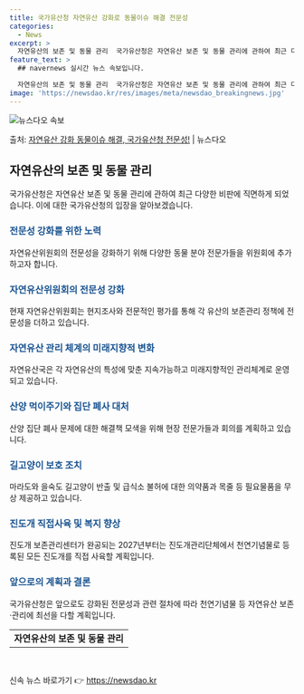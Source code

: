 ```yaml
---
title: 국가유산청 자연유산 강화로 동물이슈 해결 전문성
categories:
  - News
excerpt: >
  자연유산의 보존 및 동물 관리  국가유산청은 자연유산 보존 및 동물 관리에 관하여 최근 다양한 비판에 직면하…
feature_text: >
  ## navernews 실시간 뉴스 속보입니다.

  자연유산의 보존 및 동물 관리  국가유산청은 자연유산 보존 및 동물 관리에 관하여 최근 다양한 비판에 직면하…
image: 'https://newsdao.kr/res/images/meta/newsdao_breakingnews.jpg'
---
```


![뉴스다오 속보](https://newsdao.kr/res/images/meta/newsdao_breakingnews.jpg)

<p>출처: <a href="https://newsdao.kr/4516" rel="dofollow">자연유산 강화 동물이슈 해결, 국가유산청 전문성!</a> | 뉴스다오</p>

<h2 data-ke-size="size26">자연유산의 보존 및 동물 관리</h2>
<p data-ke-size="size16">국가유산청은 자연유산 보존 및 동물 관리에 관하여 최근 다양한 비판에 직면하게 되었습니다. 이에 대한 국가유산청의 입장을 알아보겠습니다.</p>

<h3><b><span style="color: #1a5490;">전문성 강화를 위한 노력</span></b></h3>
<p data-ke-size="size16">자연유산위원회의 전문성을 강화하기 위해 다양한 동물 분야 전문가들을 위원회에 추가하고자 합니다.</p>

<h3><b><span style="color: #1a5490;">자연유산위원회의 전문성 강화</span></b></h3>
<p data-ke-size="size16">현재 자연유산위원회는 현지조사와 전문적인 평가를 통해 각 유산의 보존관리 정책에 전문성을 더하고 있습니다.</p>

<h3><b><span style="color: #1a5490;">자연유산 관리 체계의 미래지향적 변화</span></b></h3>
<p data-ke-size="size16">자연유산국은 각 자연유산의 특성에 맞춘 지속가능하고 미래지향적인 관리체계로 운영되고 있습니다.</p>

<h3><b><span style="color: #1a5490;">산양 먹이주기와 집단 폐사 대처</span></b></h3>
<p data-ke-size="size16">산양 집단 폐사 문제에 대한 해결책 모색을 위해 현장 전문가들과 회의를 계획하고 있습니다.</p>

<h3><b><span style="color: #1a5490;">길고양이 보호 조치</span></b></h3>
<p data-ke-size="size16">마라도와 을숙도 길고양이 반출 및 급식소 불허에 대한 의약품과 목줄 등 필요물품을 무상 제공하고 있습니다.</p>

<h3><b><span style="color: #1a5490;">진도개 직접사육 및 복지 향상</span></b></h3>
<p data-ke-size="size16">진도개 보존관리센터가 완공되는 2027년부터는 진도개관리단체에서 천연기념물로 등록된 모든 진도개를 직접 사육할 계획입니다.</p>

<h3><b><span style="color: #1a5490;">앞으로의 계획과 결론</span></b></h3>
<p data-ke-size="size16">국가유산청은 앞으로도 강화된 전문성과 관련 절차에 따라 천연기념물 등 자연유산 보존·관리에 최선을 다할 계획입니다.</p>

<table>
	<tbody>
		<tr>
			<td style="text-align: center; height: 17px;"><b>자연유산의 보존 및 동물 관리</b></td>
		</tr>
	</tbody>
</table>

<p data-ke-size="size16">&nbsp;</p> 

신속 뉴스 바로가기 👉 <a href="https://newsdao.kr" rel="dofollow">https://newsdao.kr</a>


